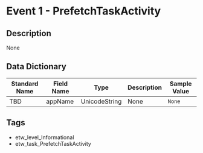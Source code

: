 # Event 1 - PrefetchTaskActivity

## Description
None

## Data Dictionary
|Standard Name|Field Name|Type|Description|Sample Value|
|---|---|---|---|---|
|TBD|appName|UnicodeString|None|`None`|

## Tags
* etw_level_Informational
* etw_task_PrefetchTaskActivity